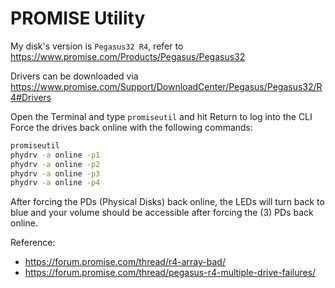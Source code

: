 # PROMISE Utility

My disk's version is `Pegasus32 R4`, refer to https://www.promise.com/Products/Pegasus/Pegasus32

Drivers can be downloaded via https://www.promise.com/Support/DownloadCenter/Pegasus/Pegasus32/R4#Drivers

Open the Terminal and type `promiseutil` and hit Return to log into the CLI
Force the drives back online with the following commands:



```bash
promiseutil
phydrv -a online -p1
phydrv -a online -p2
phydrv -a online -p3
phydrv -a online -p4
```

After forcing the PDs (Physical Disks) back online, the LEDs will turn back to blue and your volume should be accessible after forcing the (3) PDs back online.


Reference:
- https://forum.promise.com/thread/r4-array-bad/
- https://forum.promise.com/thread/pegasus-r4-multiple-drive-failures/